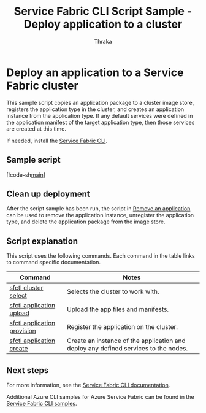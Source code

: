 ﻿---
title: Service Fabric CLI Script Sample - Deploy application to a cluster
description: Service Fabric CLI Script Sample - Deploy an application to a Service Fabric cluster.
services: service-fabric
documentationcenter: 
author: Thraka
manager: timlt
editor: 
tags: azure-service-management

ms.assetid: 
ms.service: service-fabric
ms.workload: multiple
ms.devlang: na
ms.topic: article
ms.date: 07/21/2017
ms.author: adegeo
ms.custom: mvc
---

# Deploy an application to a Service Fabric cluster

This sample script copies an application package to a cluster image store, registers the application type in the cluster, and creates an application instance from the application type.  If any default services were defined in the application manifest of the target application type, then those services are created at this time.

If needed, install the [Service Fabric CLI](../service-fabric-cli.md).

## Sample script

[!code-sh[main](../../../cli_scripts/service-fabric/deploy-application/deploy-application.sh "Deploy an application to a cluster")]

## Clean up deployment 

After the script sample has been run, the script in [Remove an application](cli-remove-application.md) can be used to remove the application instance, unregister the application type, and delete the application package from the image store.

## Script explanation

This script uses the following commands. Each command in the table links to command specific documentation.


| Command | Notes |
|---|---|
| [sfctl cluster select](/cli/azure/sf/cluster#select) | Selects the cluster to work with. |
| [sfctl application upload](/cli/azure/sf/application#upload) | Upload the app files and manifests. |
| [sfctl application provision](/cli/azure/sf/application#provision) | Register the application on the cluster.|
| [sfctl application create](/cli/azure/sf/application#create) | Create an instance of the application and deploy any defined services to the nodes. |

## Next steps

For more information, see the [Service Fabric CLI documentation](../service-fabric-cli.md).

Additional Azure CLI samples for Azure Service Fabric can be found in the [Service Fabric CLI samples](../samples-cli.md).
